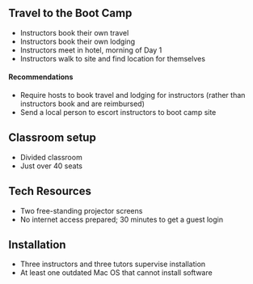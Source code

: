 ## Travel to the Boot Camp
- Instructors book their own travel
- Instructors book their own lodging
- Instructors meet in hotel, morning of Day 1
- Instructors walk to site and find location for themselves

#### Recommendations
- Require hosts to book travel and lodging for instructors (rather than instructors book and are reimbursed)
- Send a local person to escort instructors to boot camp site

## Classroom setup
- Divided classroom
- Just over 40 seats

## Tech Resources
- Two free-standing projector screens
- No internet access prepared; 30 minutes to get a guest login

## Installation
- Three instructors and three tutors supervise installation
- At least one outdated Mac OS that cannot install software

